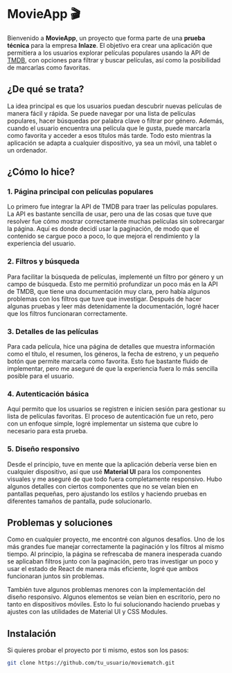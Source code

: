 # MovieApp 🎬

Bienvenido a **MovieApp**, un proyecto que forma parte de una **prueba técnica** para la empresa **Inlaze**. El objetivo era crear una aplicación que permitiera a los usuarios explorar películas populares usando la API de [TMDB](https://www.themoviedb.org/), con opciones para filtrar y buscar películas, así como la posibilidad de marcarlas como favoritas.

## ¿De qué se trata?

La idea principal es que los usuarios puedan descubrir nuevas películas de manera fácil y rápida. Se puede navegar por una lista de películas populares, hacer búsquedas por palabra clave o filtrar por género. Además, cuando el usuario encuentra una película que le gusta, puede marcarla como favorita y acceder a esos títulos más tarde. Todo esto mientras la aplicación se adapta a cualquier dispositivo, ya sea un móvil, una tablet o un ordenador.

## ¿Cómo lo hice?

### 1. **Página principal con películas populares**
Lo primero fue integrar la API de TMDB para traer las películas populares. La API es bastante sencilla de usar, pero una de las cosas que tuve que resolver fue cómo mostrar correctamente muchas películas sin sobrecargar la página. Aquí es donde decidí usar la paginación, de modo que el contenido se cargue poco a poco, lo que mejora el rendimiento y la experiencia del usuario.

### 2. **Filtros y búsqueda**
Para facilitar la búsqueda de películas, implementé un filtro por género y un campo de búsqueda. Esto me permitió profundizar un poco más en la API de TMDB, que tiene una documentación muy clara, pero había algunos problemas con los filtros que tuve que investigar. Después de hacer algunas pruebas y leer más detenidamente la documentación, logré hacer que los filtros funcionaran correctamente.

### 3. **Detalles de las películas**
Para cada película, hice una página de detalles que muestra información como el título, el resumen, los géneros, la fecha de estreno, y un pequeño botón que permite marcarla como favorita. Esto fue bastante fluido de implementar, pero me aseguré de que la experiencia fuera lo más sencilla posible para el usuario.

### 4. **Autenticación básica**
Aquí permito que los usuarios se registren e inicien sesión para gestionar su lista de películas favoritas. El proceso de autenticación fue un reto, pero con un enfoque simple, logré implementar un sistema que cubre lo necesario para esta prueba.

### 5. **Diseño responsivo**
Desde el principio, tuve en mente que la aplicación debería verse bien en cualquier dispositivo, así que usé **Material UI** para los componentes visuales y me aseguré de que todo fuera completamente responsivo. Hubo algunos detalles con ciertos componentes que no se veían bien en pantallas pequeñas, pero ajustando los estilos y haciendo pruebas en diferentes tamaños de pantalla, pude solucionarlo.

## Problemas y soluciones

Como en cualquier proyecto, me encontré con algunos desafíos. Uno de los más grandes fue manejar correctamente la paginación y los filtros al mismo tiempo. Al principio, la página se refrescaba de manera inesperada cuando se aplicaban filtros junto con la paginación, pero tras investigar un poco y usar el estado de React de manera más eficiente, logré que ambos funcionaran juntos sin problemas.

También tuve algunos problemas menores con la implementación del diseño responsivo. Algunos elementos se veían bien en escritorio, pero no tanto en dispositivos móviles. Esto lo fui solucionando haciendo pruebas y ajustes con las utilidades de Material UI y CSS Modules.

## Instalación

Si quieres probar el proyecto por ti mismo, estos son los pasos:

```bash
git clone https://github.com/tu_usuario/moviematch.git
